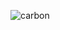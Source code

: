 ![carbon](https://github.com/renatoka/renatoka/assets/72624715/2646cbf5-be3d-424d-a031-3c383016cd10)
